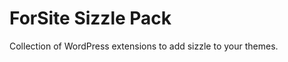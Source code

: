 ForSite Sizzle Pack
======================

Collection of WordPress extensions to add sizzle to your themes.